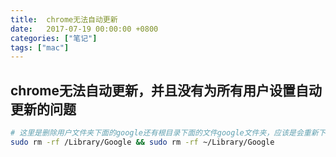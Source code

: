 ```yaml
---
title:  chrome无法自动更新
date:   2017-07-19 00:00:00 +0800
categories: ["笔记"]
tags: ["mac"]
---
```



chrome无法自动更新，并且没有为所有用户设置自动更新的问题
---
```bash
# 这里是删除用户文件夹下面的google还有根目录下面的文件google文件夹，应该是会重新下载新的部分模块。同时也可以正常启用为所有用户更新chrome
sudo rm -rf /Library/Google && sudo rm -rf ~/Library/Google
```

